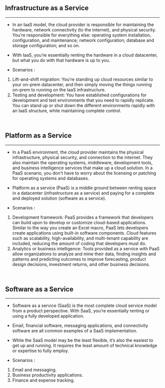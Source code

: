 

## Infrastructure as a Service
---

-   In an IaaS model, the cloud provider is responsible for maintaining the hardware, network connectivity (to the internet), and physical security. You’re responsible for everything else: operating system installation, configuration, and maintenance; network configuration; database and storage configuration; and so on.

-   With IaaS, you’re essentially renting the hardware in a cloud datacenter, but what you do with that hardware is up to you.

-   Scenarios :

1.  Lift-and-shift migration: You’re standing up cloud resources similar to your on-prem datacenter, and then simply moving the things running on-prem to running on the IaaS infrastructure.
2.  Testing and development: You have established configurations for development and test environments that you need to rapidly replicate. You can stand up or shut down the different environments rapidly with an IaaS structure, while maintaining complete control.

<br/>

## Platform as a Service
---

-   In a PaaS environment, the cloud provider maintains the physical infrastructure, physical security, and connection to the internet. They also maintain the operating systems, middleware, development tools, and business intelligence services that make up a cloud solution. In a PaaS scenario, you don't have to worry about the licensing or patching for operating systems and databases.

-   Platform as a service (PaaS) is a middle ground between renting space in a datacenter (infrastructure as a service) and paying for a complete and deployed solution (software as a service).

-   Scenarios :

1.  Development framework: PaaS provides a framework that developers can build upon to develop or customize cloud-based applications. Similar to the way you create an Excel macro, PaaS lets developers create applications using built-in software components. Cloud features such as scalability, high-availability, and multi-tenant capability are included, reducing the amount of coding that developers must do.
2.  Analytics or business intelligence: Tools provided as a service with PaaS allow organizations to analyze and mine their data, finding insights and patterns and predicting outcomes to improve forecasting, product design decisions, investment returns, and other business decisions.

<br/>

## Software as a Service
---

-   Software as a service (SaaS) is the most complete cloud service model from a product perspective. With SaaS, you’re essentially renting or using a fully developed application.

-   Email, financial software, messaging applications, and connectivity software are all common examples of a SaaS implementation.

-   While the SaaS model may be the least flexible, it’s also the easiest to get up and running. It requires the least amount of technical knowledge or expertise to fully employ.

-   Scenarios :

1.  Email and messaging.
2.  Business productivity applications.
3.  Finance and expense tracking.





